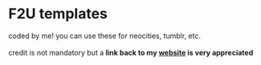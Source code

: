 # F2U templates
coded by me! you can use these for neocities, tumblr, etc. <br><br>
credit is not mandatory but a <b>link back to my <a href="https://doqmeat.neocities.org/">website</a> is very appreciated</b>
